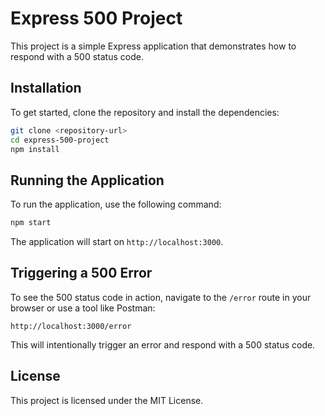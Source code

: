 # Express 500 Project

This project is a simple Express application that demonstrates how to respond with a 500 status code. 

## Installation

To get started, clone the repository and install the dependencies:

```bash
git clone <repository-url>
cd express-500-project
npm install
```

## Running the Application

To run the application, use the following command:

```bash
npm start
```

The application will start on `http://localhost:3000`.

## Triggering a 500 Error

To see the 500 status code in action, navigate to the `/error` route in your browser or use a tool like Postman:

```
http://localhost:3000/error
```

This will intentionally trigger an error and respond with a 500 status code.

## License

This project is licensed under the MIT License.